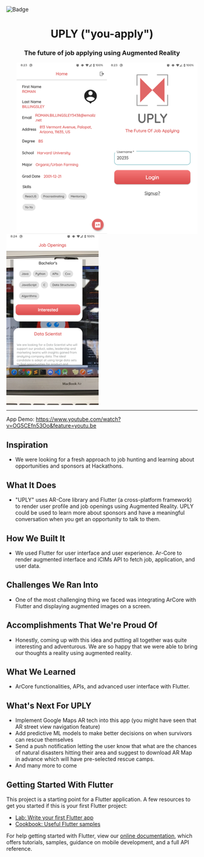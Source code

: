 ![Badge](https://img.shields.io/badge/HackHers-2020-blue)

<h1 align="center" style="border-bottom: none;">UPLY ("you-apply")</h1>
<h3 align="center">The future of job applying using Augmented Reality</h3>

<img align="right" src="screenshots/login.png" height="450em" />
<img align="right" src="screenshots/profile.png" height="450em" />
<img align="center" src="screenshots/jobs.png" height="450em" />

------------------------------------------------------------------------------------------------------

App Demo: https://www.youtube.com/watch?v=OG5CEfn53Oo&feature=youtu.be

## Inspiration

* We were looking for a fresh approach to job hunting and learning about opportunities and sponsors at Hackathons.  

## What It Does

* "UPLY" uses AR-Core library and Flutter (a cross-platform framework) to render user profile and job openings using Augmented Reality. UPLY could be used to learn more about sponsors and have a meaningful conversation when you get an opportunity to talk to them.

## How We Built It

* We used Flutter for user interface and user experience. Ar-Core to render augmented interface and iCIMs API to fetch job, application, and user data.

## Challenges We Ran Into

* One of the most challenging thing we faced was integrating ArCore with Flutter and displaying augmented images on a screen.

## Accomplishments That We're Proud Of

* Honestly, coming up with this idea and putting all together was quite interesting and adventurous. We are so happy that we were able to bring our thoughts a reality using augmented reality. 

## What We Learned

* ArCore functionalities, APIs, and advanced user interface with Flutter.  

## What's Next For UPLY

* Implement Google Maps AR tech into this app (you might have seen that AR street view navigation feature)
* Add predictive ML models to make better decisions on when survivors can rescue themselves
* Send a push notification letting the user know that what are the chances of natural disasters hitting their area and suggest to download AR Map in advance which will have pre-selected rescue camps.
* And many more to come

## Getting Started With Flutter

This project is a starting point for a Flutter application.
A few resources to get you started if this is your first Flutter project:

- [Lab: Write your first Flutter app](https://flutter.dev/docs/get-started/codelab)
- [Cookbook: Useful Flutter samples](https://flutter.dev/docs/cookbook)

For help getting started with Flutter, view our
[online documentation](https://flutter.dev/docs), which offers tutorials,
samples, guidance on mobile development, and a full API reference.
